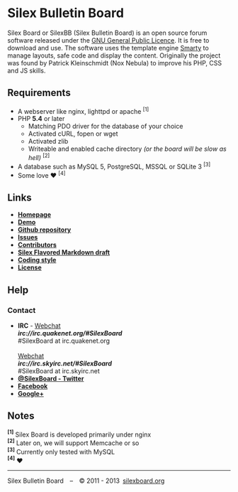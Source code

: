 Silex Bulletin Board
====================
Silex Board or SilexBB (Silex Bulletin Board) is an open source forum software released under the [GNU General Public Licence](http://www.gnu.org/licenses/gpl-3.0.html). It is free to download and use.
The software uses the template engine [Smarty](https://code.google.com/p/smarty-php/source/browse/trunk/distribution/libs) to manage layouts, safe code and display the content.
Originally the project was found by Patrick Kleinschmidt (Nox Nebula) to improve his PHP, CSS and JS skills.

Requirements
------------
* A webserver like nginx, lighttpd or apache <sup>[1]</sup>
* PHP __5.4__ or later
	* Matching PDO driver for the database of your choice
	* Activated cURL, fopen or wget
	* Activated zlib
	* Writeable and enabled cache directory _(or the board will be slow as hell)_ <sup>[2]</sup>
* A database such as MySQL 5, PostgreSQL, MSSQL or SQLite 3 <sup>[3]</sup>
* Some love ♥ <sup>[4]</sup>

Links
-----
* __[Homepage](https://www.silexboard.org/)__
* __[Demo](http://demo.silexboard.org/)__
* __[Github repository](https://github.com/SilexBoard/Board)__
* __[Issues](https://github.com/SilexBoard/Board/issues)__
* __[Contributors](https://github.com/SilexBoard/Board/blob/master/CONTRIBUTORS.md)__
* __[Silex Flavored Markdown draft](http://demo.silexboard.org/draft/Silex_Flavored_Markdown.html)__
* __[Coding style](https://github.com/SilexBoard/Board/blob/master/docs/codingstyle.md)__
* __[License](http://www.gnu.org/licenses/gpl-3.0.html)__

Help
----
### Contact
* __IRC__ - [Webchat](http://webchat.quakenet.org/?channels=SilexBoard)<br>___irc://irc.quakenet.org/#SilexBoard___<br>#SilexBoard at irc.quakenet.org<br><br>[Webchat](http://chat.skyirc.net/?channels=SilexBoard)<br>___irc://irc.skyirc.net/#SilexBoard___<br>#SilexBoard at irc.skyirc.net
* __[@SilexBoard - Twitter](https://twitter.com/SilexBoard)__
* __[Facebook](https://www.facebook.com/SilexBoard)__
* __[Google+](https://plus.google.com/b/110206747608815084063/)__

Notes
-----
__<sup>[1]</sup>__ Silex Board is developed primarily under nginx<br>
__<sup>[2]</sup>__ Later on, we will support Memcache or so<br>
__<sup>[3]</sup>__ Currently only tested with MySQL<br>
__<sup>[4]</sup>__ ♥

-----

Silex Bulletin Board – © 2011 - 2013 [silexboard.org](https://www.silexboard.org/)
